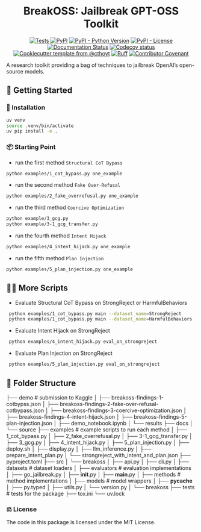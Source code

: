 <!--
<p align="center">
  <img src="https://github.com//breakoss/raw/main/docs/source/logo.png" height="150">
</p>
-->

<h1 align="center">
  BreakOSS: Jailbreak GPT-OSS Toolkit
</h1>

<p align="center">
    <a href="https://github.com//breakoss/actions/workflows/tests.yml">
        <img alt="Tests" src="https://github.com//breakoss/actions/workflows/tests.yml/badge.svg" /></a>
    <a href="https://pypi.org/project/breakoss">
        <img alt="PyPI" src="https://img.shields.io/pypi/v/breakoss" /></a>
    <a href="https://pypi.org/project/breakoss">
        <img alt="PyPI - Python Version" src="https://img.shields.io/pypi/pyversions/breakoss" /></a>
    <a href="https://github.com//breakoss/blob/main/LICENSE">
        <img alt="PyPI - License" src="https://img.shields.io/pypi/l/breakoss" /></a>
    <a href='https://breakoss.readthedocs.io/en/latest/?badge=latest'>
        <img src='https://readthedocs.org/projects/breakoss/badge/?version=latest' alt='Documentation Status' /></a>
    <a href="https://codecov.io/gh//breakoss/branch/main">
        <img src="https://codecov.io/gh//breakoss/branch/main/graph/badge.svg" alt="Codecov status" /></a>  
    <a href="https://github.com/cthoyt/cookiecutter-python-package">
        <img alt="Cookiecutter template from @cthoyt" src="https://img.shields.io/badge/Cookiecutter-snekpack-blue" /></a>
    <a href="https://github.com/astral-sh/ruff">
        <img src="https://img.shields.io/endpoint?url=https://raw.githubusercontent.com/astral-sh/ruff/main/assets/badge/v2.json" alt="Ruff" style="max-width:100%;"></a>
    <a href="https://github.com//breakoss/blob/main/.github/CODE_OF_CONDUCT.md">
        <img src="https://img.shields.io/badge/Contributor%20Covenant-2.1-4baaaa.svg" alt="Contributor Covenant"/></a>
    <!-- uncomment if you archive on zenodo
    <a href="https://zenodo.org/badge/latestdoi/XXXXXX">
        <img src="https://zenodo.org/badge/XXXXXX.svg" alt="DOI"></a>
    -->
</p>

A research toolkit providing a bag of techniques to jailbreak OpenAI’s
open-source models.

## 💪 Getting Started

### 🚀 Installation


```bash
uv venv
source .venv/bin/activate
uv pip install -e .
```

### 📦  Starting Point

- run the first method `Structural CoT Bypass`
```bash
python examples/1_cot_bypass.py one_example
```

- run the second method `Fake Over-Refusal`
```bash
python examples/2_fake_overrefusal.py one_example
```

- run the third method `Coercive Optimization`
```bash
python example/3_gcg.py
python example/3-1_gcg_transfer.py
```

- run the fourth method `Intent Hijack`
```bash
python examples/4_intent_hijack.py one_example
```

- run the fifth method `Plan Injection`

```bash
python examples/5_plan_injection.py one_example
```

## 🧑‍💻 More Scripts

- Evaluate Structural CoT Bypass on StrongReject or HarmfulBehaviors 
```bash
 python examples/1_cot_bypass.py main --dataset_name=StrongReject
 python examples/1_cot_bypass.py main --dataset_name=HarmfulBehaviors
```

- Evaluate Intent Hijack on StrongReject  
```bash
 python examples/4_intent_hijack.py eval_on_strongreject
```

- Evaluate Plan Injection on StrongReject  
```bash
 python examples/5_plan_injection.py eval_on_strongreject
```

## 📂 Folder Structure 

├── demo # submission to Kaggle 
│  ├── breakoss-findings-1-cotbypss.json
│  ├── breakoss-findings-2-fake-over-refusal-cotbypass.json
│  ├── breakoss-findings-3-coercive-optimization.json
│  ├── breakoss-findings-4-intent-hijack.json
│  ├── breakoss-findings-5-plan-injection.json
│  ├── demo_notebook.ipynb
│  └── results
├── docs
│  └── source
├── examples # example scripts to run each method
│  ├── 1_cot_bypass.py
│  ├── 2_fake_overrefusal.py
│  ├── 3-1_gcg_transfer.py
│  ├── 3_gcg.py
│  ├── 4_intent_hijack.py
│  ├── 5_plan_injection.py
│  ├── deploy.sh
│  ├── display.py
│  ├── llm_inference.py
│  ├── prepare_intent_plan.py
│  └── strongreject_with_intent_and_plan.json
├── pyproject.toml
├── src
│  └── breakoss
│      ├── api.py
│      ├── cli.py
│      ├── datasets # dataset loaders
│      ├── evaluators # evaluation implementations
│      ├── go_jailbreak.py
│      ├── __init__.py
│      ├── __main__.py
│      ├── methods # method implementations
│      ├── models # model wrappers
│      ├── __pycache__
│      ├── py.typed
│      ├── utils.py
│      └── version.py
│  └── breakoss
├── tests # tests for the package
├── tox.ini
└── uv.lock


### ⚖️ License

The code in this package is licensed under the MIT License.